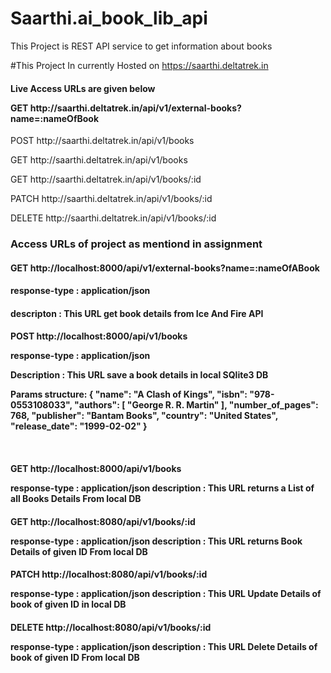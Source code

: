 # Saarthi.ai_book_lib_api

This Project is REST API service to get information about books

#This Project In currently Hosted on https://saarthi.deltatrek.in
<h4>Live Access URLs are  given below

<p>GET    http://saarthi.deltatrek.in/api/v1/external-books?name=:nameOfBook</h4>
<p>POST   http://saarthi.deltatrek.in/api/v1/books
<p>GET    http://saarthi.deltatrek.in/api/v1/books
<p>GET    http://saarthi.deltatrek.in/api/v1/books/:id
<p>PATCH  http://saarthi.deltatrek.in/api/v1/books/:id
<p>DELETE http://saarthi.deltatrek.in/api/v1/books/:id
<br>
<h3>Access URLs of project as mentiond in assignment

<h4>GET http://localhost:8000/api/v1/external-books?name=:nameOfABook
<h4>response-type : application/json
<h4>descripton : This URL get book details from  Ice And Fire API 

<h4>POST http://localhost:8000/api/v1/books
<p>response-type : application/json
<p>Description : This URL save a book details in local SQlite3 DB
<p>Params structure: {
            "name": "A Clash of Kings",
            "isbn": "978-0553108033",
            "authors": [
                "George R. R. Martin"
            ],
            "number_of_pages": 768,
            "publisher": "Bantam Books",
            "country": "United States", 
            "release_date": "1999-02-02"
    }</p>
<br>        
<h4>GET http://localhost:8000/api/v1/books 
<p>response-type : application/json
description : This URL returns a List of all Books Details From local DB

<h4>GET http://localhost:8080/api/v1/books/:id 
<p>response-type : application/json
description : This URL returns Book Details of given ID From local DB

<h4>PATCH http://localhost:8080/api/v1/books/:id
<p>response-type : application/json
description : This URL Update Details of book of given ID in local DB

<h4>DELETE  http://localhost:8080/api/v1/books/:id
<p>response-type : application/json
description : This URL Delete Details of book of given ID From local DB
